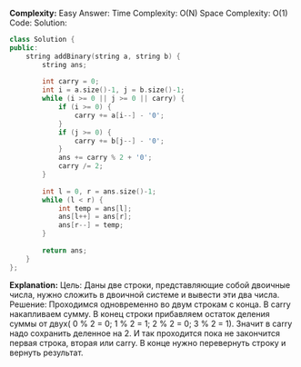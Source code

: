 **Complexity:** Easy
Answer:
	Time Complexity: O(N)
	Space Complexity: O(1)
Code:
Solution:
```cpp
class Solution {
public:
	string addBinary(string a, string b) {
		string ans;
		  
		int carry = 0;
		int i = a.size()-1, j = b.size()-1;
		while (i >= 0 || j >= 0 || carry) {
			if (i >= 0) {
				carry += a[i--] - '0';
			}
			if (j >= 0) {
				carry += b[j--] - '0';
			}
			ans += carry % 2 + '0';
			carry /= 2;
		}
		  
		int l = 0, r = ans.size()-1;
		while (l < r) {
			int temp = ans[l];
			ans[l++] = ans[r];
			ans[r--] = temp;
		}
		  
		return ans;
	}
};
```
**Explanation:**
	Цель: Даны две строки, представляющие собой двоичные числа, нужно сложить в двоичной системе и вывести эти два числа.
	Решение: Проходимся одновременно во двум строкам с конца. В carry накапливаем сумму. В конец строки прибавляем остаток деления суммы от двух( 0 % 2 = 0; 1 % 2 = 1; 2 % 2 = 0; 3 % 2 = 1). Значит в carry надо сохранить деленное на 2. И так проходится пока не закончится первая строка, вторая или carry.
	В конце нужно перевернуть строку и вернуть результат.